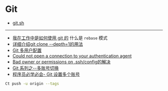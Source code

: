 # Git
- [git.sh](./git.sh)

---

- [我在工作中是如何使用 git 的](https://zhuanlan.zhihu.com/p/391514379)
	什么是 `rebase` 模式
- [详细介绍git clone --depth=1的用法](https://blog.csdn.net/qq_43827595/article/details/104833980)
- [Git 多用户配置](https://blog.csdn.net/yuanlaijike/article/details/95650625)
- [Could not open a connection to your authentication agent](https://blog.csdn.net/argleary/article/details/100638560)
- [Bad owner or permissions on .ssh/config的解决](https://blog.csdn.net/zcc_heu/article/details/79017606)
- [Git 系列之--多账号切换](https://blog.csdn.net/weixin_34220963/article/details/92406805)
- [程序员必学必会- Git 设置多个账号](https://www.jianshu.com/p/cacf91579268)

```sh
Ct push -u origin --tags 
```
